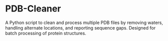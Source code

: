 # PDB-Cleaner
A Python script to clean and process multiple PDB files by removing waters, handling alternate locations, and reporting sequence gaps. Designed for batch processing of protein structures.
